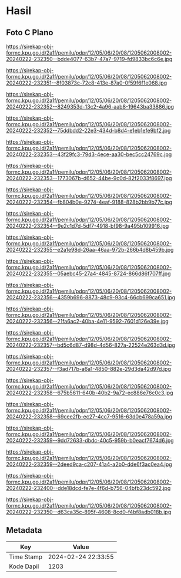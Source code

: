# Hasil

## Foto C Plano

https://sirekap-obj-formc.kpu.go.id/2a1f/pemilu/pdpr/12/05/06/20/08/1205062008002-20240222-232350--bdde4077-63b7-47a7-9719-fd9833bc6c6e.jpg

https://sirekap-obj-formc.kpu.go.id/2a1f/pemilu/pdpr/12/05/06/20/08/1205062008002-20240222-232351--8f03873c-72c8-413e-87a0-0f59f6f1e068.jpg

https://sirekap-obj-formc.kpu.go.id/2a1f/pemilu/pdpr/12/05/06/20/08/1205062008002-20240222-232352--8249353d-13c2-4a96-aab8-19643ba33886.jpg

https://sirekap-obj-formc.kpu.go.id/2a1f/pemilu/pdpr/12/05/06/20/08/1205062008002-20240222-232352--75ddbdd2-22e3-434d-b8d4-e1eb1efe9bf2.jpg

https://sirekap-obj-formc.kpu.go.id/2a1f/pemilu/pdpr/12/05/06/20/08/1205062008002-20240222-232353--43f29fc3-79d3-4ece-aa30-bec5cc24769c.jpg

https://sirekap-obj-formc.kpu.go.id/2a1f/pemilu/pdpr/12/05/06/20/08/1205062008002-20240222-232353--1773067b-d652-44be-9c0d-82f2033f8697.jpg

https://sirekap-obj-formc.kpu.go.id/2a1f/pemilu/pdpr/12/05/06/20/08/1205062008002-20240222-232354--fb804b0e-9274-4eaf-9188-828b2bb9b77c.jpg

https://sirekap-obj-formc.kpu.go.id/2a1f/pemilu/pdpr/12/05/06/20/08/1205062008002-20240222-232354--9e2c1d7d-5df7-4918-bf98-9a495b109916.jpg

https://sirekap-obj-formc.kpu.go.id/2a1f/pemilu/pdpr/12/05/06/20/08/1205062008002-20240222-232355--e2a1e98d-26aa-46aa-972b-266b4d8b459b.jpg

https://sirekap-obj-formc.kpu.go.id/2a1f/pemilu/pdpr/12/05/06/20/08/1205062008002-20240222-232355--05aebc45-27a4-4845-8724-866d86f707ff.jpg

https://sirekap-obj-formc.kpu.go.id/2a1f/pemilu/pdpr/12/05/06/20/08/1205062008002-20240222-232356--4359b696-8873-48c9-93c4-66cb699ca651.jpg

https://sirekap-obj-formc.kpu.go.id/2a1f/pemilu/pdpr/12/05/06/20/08/1205062008002-20240222-232356--21fa6ac2-40ba-4e11-9592-7601d126e39e.jpg

https://sirekap-obj-formc.kpu.go.id/2a1f/pemilu/pdpr/12/05/06/20/08/1205062008002-20240222-232357--bd5c6d87-d98d-4d56-827a-22524e263d3d.jpg

https://sirekap-obj-formc.kpu.go.id/2a1f/pemilu/pdpr/12/05/06/20/08/1205062008002-20240222-232357--f3ad717b-a6a1-4850-882e-29d3da42d97d.jpg

https://sirekap-obj-formc.kpu.go.id/2a1f/pemilu/pdpr/12/05/06/20/08/1205062008002-20240222-232358--675b5611-640b-40b2-9a72-ec886e76c0c3.jpg

https://sirekap-obj-formc.kpu.go.id/2a1f/pemilu/pdpr/12/05/06/20/08/1205062008002-20240222-232358--69cee2fb-ec27-4cc7-9516-63d0e478a59a.jpg

https://sirekap-obj-formc.kpu.go.id/2a1f/pemilu/pdpr/12/05/06/20/08/1205062008002-20240222-232359--9dd72633-dbdc-40c5-959b-b0eacf7674d6.jpg

https://sirekap-obj-formc.kpu.go.id/2a1f/pemilu/pdpr/12/05/06/20/08/1205062008002-20240222-232359--2deed9ca-c207-41a4-a2b0-dde6f3ac0ea4.jpg

https://sirekap-obj-formc.kpu.go.id/2a1f/pemilu/pdpr/12/05/06/20/08/1205062008002-20240222-232400--dde18dcd-fe7e-4f6d-b756-04bfb23dc592.jpg

https://sirekap-obj-formc.kpu.go.id/2a1f/pemilu/pdpr/12/05/06/20/08/1205062008002-20240222-232350--d63ca35c-895f-4608-8cd0-f4bf8adb018b.jpg


## Metadata

| Key        | Value               |
| ---------- | ------------------- |
| Time Stamp | 2024-02-24 22:33:55 |
| Kode Dapil | 1203                |



